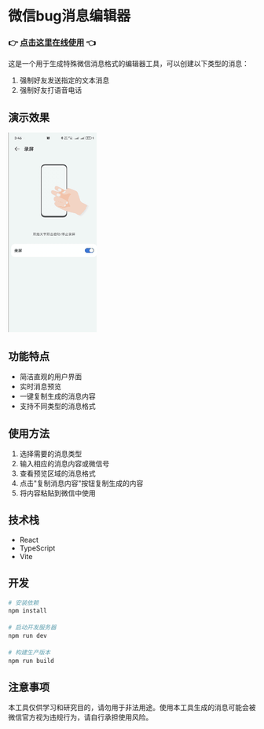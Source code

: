 # 微信bug消息编辑器

### 👉 [点击这里在线使用](https://www.cc11001100.com/wx-bug-editor/) 👈

这是一个用于生成特殊微信消息格式的编辑器工具，可以创建以下类型的消息：

1. 强制好友发送指定的文本消息
2. 强制好友打语音电话

## 演示效果

[![演示效果](demo.gif)](https://cc11001100.github.io/wx-bug-editor/demo.mp4)

## 功能特点

- 简洁直观的用户界面
- 实时消息预览
- 一键复制生成的消息内容
- 支持不同类型的消息格式

## 使用方法

1. 选择需要的消息类型
2. 输入相应的消息内容或微信号
3. 查看预览区域的消息格式
4. 点击"复制消息内容"按钮复制生成的内容
5. 将内容粘贴到微信中使用

## 技术栈

- React
- TypeScript
- Vite

## 开发

```bash
# 安装依赖
npm install

# 启动开发服务器
npm run dev

# 构建生产版本
npm run build
```

## 注意事项

本工具仅供学习和研究目的，请勿用于非法用途。使用本工具生成的消息可能会被微信官方视为违规行为，请自行承担使用风险。
